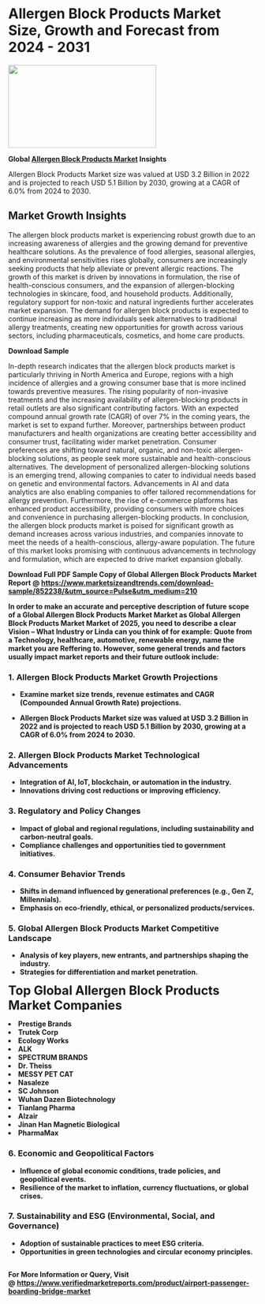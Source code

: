 <H1>Allergen Block Products Market Size, Growth and Forecast from 2024 - 2031</H1><img class="aligncenter size-medium wp-image-584254" src="https://thirdeyenews.in/wp-content/uploads/2024/09/Global-Market-Research-300x168.jpeg" alt="" width="300" height="168" /><p><strong>Global&nbsp;<a href="https://www.marketsizeandtrends.com/download-sample/852238/&amp;utm_source=Pulse&amp;utm_medium=210">Allergen Block Products Market</a> Insights</strong></p><p>Allergen Block Products Market size was valued at USD 3.2 Billion in 2022 and is projected to reach USD 5.1 Billion by 2030, growing at a CAGR of 6.0% from 2024 to 2030.</p><p><h2>Market Growth Insights</h2> <p>The allergen block products market is experiencing robust growth due to an increasing awareness of allergies and the growing demand for preventive healthcare solutions. As the prevalence of food allergies, seasonal allergies, and environmental sensitivities rises globally, consumers are increasingly seeking products that help alleviate or prevent allergic reactions. The growth of this market is driven by innovations in formulation, the rise of health-conscious consumers, and the expansion of allergen-blocking technologies in skincare, food, and household products. Additionally, regulatory support for non-toxic and natural ingredients further accelerates market expansion. The demand for allergen block products is expected to continue increasing as more individuals seek alternatives to traditional allergy treatments, creating new opportunities for growth across various sectors, including pharmaceuticals, cosmetics, and home care products.</p> <p><strong>Download Sample</strong></p> <p>In-depth research indicates that the allergen block products market is particularly thriving in North America and Europe, regions with a high incidence of allergies and a growing consumer base that is more inclined towards preventive measures. The rising popularity of non-invasive treatments and the increasing availability of allergen-blocking products in retail outlets are also significant contributing factors. With an expected compound annual growth rate (CAGR) of over 7% in the coming years, the market is set to expand further. Moreover, partnerships between product manufacturers and health organizations are creating better accessibility and consumer trust, facilitating wider market penetration. Consumer preferences are shifting toward natural, organic, and non-toxic allergen-blocking solutions, as people seek more sustainable and health-conscious alternatives. The development of personalized allergen-blocking solutions is an emerging trend, allowing companies to cater to individual needs based on genetic and environmental factors. Advancements in AI and data analytics are also enabling companies to offer tailored recommendations for allergy prevention. Furthermore, the rise of e-commerce platforms has enhanced product accessibility, providing consumers with more choices and convenience in purchasing allergen-blocking products. In conclusion, the allergen block products market is poised for significant growth as demand increases across various industries, and companies innovate to meet the needs of a health-conscious, allergy-aware population. The future of this market looks promising with continuous advancements in technology and formulation, which are expected to drive market expansion globally.</p> <p><strong></p><p><span class=""><strong>Download Full PDF Sample Copy of Global Allergen Block Products Market Report</strong> @ <a href="https://www.marketsizeandtrends.com/download-sample/852238/&amp;utm_source=Pulse&amp;utm_medium=210" target="_blank">https://www.marketsizeandtrends.com/download-sample/852238/&amp;utm_source=Pulse&amp;utm_medium=210</a></span></p><p>In order to make an accurate and perceptive description of future scope of a Global&nbsp;Allergen Block Products Market Market as Global&nbsp;Allergen Block Products Market Market of 2025, you need to describe a clear Vision &ndash; What Industry or Linda can you think of for example: Quote from a Technology, healthcare, automotive, renewable energy, name the market you are Reffering to. However, some general trends and factors usually impact market reports and their future outlook include:</p><h3>1.&nbsp;<strong>Allergen Block Products Market Growth Projections</strong></h3><ul><li>Examine market size trends, revenue estimates and CAGR (Compounded Annual Growth Rate) projections.</li><li><p>Allergen Block Products Market size was valued at USD 3.2 Billion in 2022 and is projected to reach USD 5.1 Billion by 2030, growing at a CAGR of 6.0% from 2024 to 2030.</p></li></ul><h3>2.&nbsp;<strong>Allergen Block Products Market Technological Advancements</strong></h3><ul><li>Integration of AI, IoT, blockchain, or automation in the industry.</li><li>Innovations driving cost reductions or improving efficiency.</li></ul><h3>3.&nbsp;<strong>Regulatory and Policy Changes</strong></h3><ul><li>Impact of global and regional regulations, including sustainability and carbon-neutral goals.</li><li>Compliance challenges and opportunities tied to government initiatives.</li></ul><h3>4.&nbsp;<strong>Consumer Behavior Trends</strong></h3><ul><li>Shifts in demand influenced by generational preferences (e.g., Gen Z, Millennials).</li><li>Emphasis on eco-friendly, ethical, or personalized products/services.</li></ul><h3>5.&nbsp;<strong>Global Allergen Block Products Market Competitive Landscape</strong></h3><ul><li>Analysis of key players, new entrants, and partnerships shaping the industry.</li><li>Strategies for differentiation and market penetration.</li></ul><p data-pm-slice="1 1 []"><span style="color: inherit; font-family: inherit; font-size: 25px;">Top Global Allergen Block Products Market Companies</span></p><div class="" data-test-id=""><p><li>Prestige Brands</li><li> Trutek Corp</li><li> Ecology Works</li><li> ALK</li><li> SPECTRUM BRANDS</li><li> Dr. Theiss</li><li> MESSY PET CAT</li><li> Nasaleze</li><li> SC Johnson</li><li> Wuhan Dazen Biotechnology</li><li> Tianlang Pharma</li><li> Alzair</li><li> Jinan Han Magnetic Biological</li><li> PharmaMax</li></p></div><h3>6.&nbsp;<strong>Economic and Geopolitical Factors</strong></h3><ul><li>Influence of global economic conditions, trade policies, and geopolitical events.</li><li>Resilience of the market to inflation, currency fluctuations, or global crises.</li></ul><h3>7.&nbsp;<strong>Sustainability and ESG (Environmental, Social, and Governance)</strong></h3><ul><li>Adoption of sustainable practices to meet ESG criteria.</li><li>Opportunities in green technologies and circular economy principles.</li></ul><h2><strong style="font-size: 14px;">For More Information or Query, Visit @&nbsp;</strong><a style="background-color: #ffffff; font-size: 14px;" href="https://www.marketsizeandtrends.com/report/allergen-block-products-market/" target="_blank">https://www.verifiedmarketreports.com/product/airport-passenger-boarding-bridge-market</a></h2>
